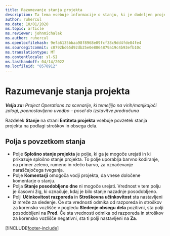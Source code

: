 ```yaml
---
title: Razumevanje stanja projekta
description: Ta tema vsebuje informacije o stanju, ki je dodeljen projektom v aplikaciji Dynamics 365 Project Operations.
author: ruhercul
ms.date: 10/01/2020
ms.topic: article
ms.reviewer: johnmichalak
ms.author: ruhercul
ms.openlocfilehash: 9efa6135bbaa98f8968e09fcf38c9dd4fde84fe4
ms.sourcegitcommit: c0792bd65d92db25e0e8864879a19c4b93efb10c
ms.translationtype: MT
ms.contentlocale: sl-SI
ms.lasthandoff: 04/14/2022
ms.locfileid: "8578912"
---
```

# <a name="understand-project-status"></a>Razumevanje stanja projekta

_**Velja za:** Project Operations za scenarije, ki temeljijo na virih/manjkajoči zalogi, poenostavljeno uvedbo – posel do izstavitve predračuna_


Razdelek **Stanje** na strani **Entiteta projekta** vsebuje povzetek stanja projekta na podlagi stroškov in obsega dela.


## <a name="status-summary-fields"></a>Polja s povzetkom stanja

- Polje **Splošno stanje projekta** je polje, ki ga je mogoče urejati in ki prikazuje splošno stanje projekta. To polje uporablja barvno kodiranje, na primer zeleno, rumeno in rdečo barvo, za označevanje naraščajočega tveganja. 
- Polje **Komentarji** omogoča vodji projekta, da vnese določene komentarje o stanju. 
- Polja **Stanje posodobljeno dne** ni mogoče urejati. Vrednost v tem polju je časovni žig, ki označuje, kdaj je bilo stanje nazadnje posodobljeno.
- Polji **Učinkovitost razporeda** in **Stroškovna učinkovitost** sta nastavljeni iz mreže za sledenje. Če sta vrednosti odmika od razporeda in stroškov za korensko vozlišče v pogledu **Sledenje obsegu dela** pozitivni, sta polji posodobljeni na **Pred**. Če sta vrednosti odmika od razporeda in stroškov za korensko vozlišče negativni, sta ti polji nastavljeni na **Za**.


[!INCLUDE[footer-include](../includes/footer-banner.md)]